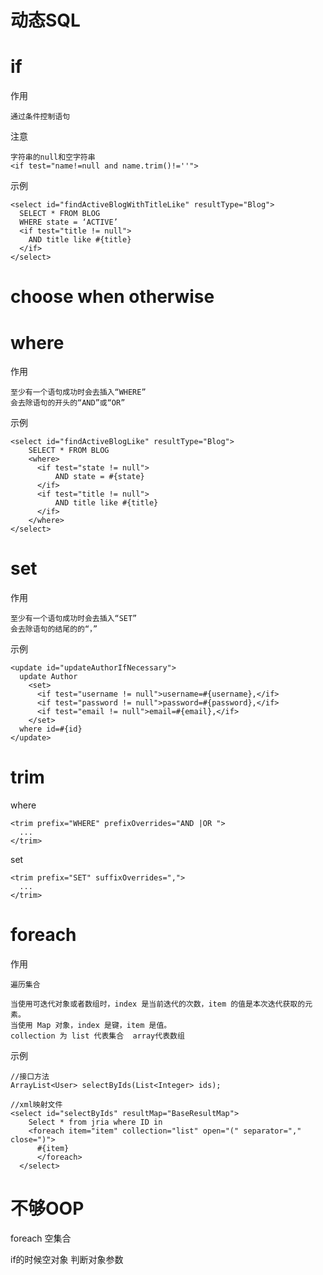 
# 动态SQL



# if

作用

	通过条件控制语句

注意

	字符串的null和空字符串
	<if test="name!=null and name.trim()!=''">

示例

	<select id="findActiveBlogWithTitleLike" resultType="Blog">
	  SELECT * FROM BLOG
	  WHERE state = ‘ACTIVE’
	  <if test="title != null">
		AND title like #{title}
	  </if>
	</select>
  
    
# choose when otherwise


# where

作用

	至少有一个语句成功时会去插入“WHERE”
	会去除语句的开头的“AND”或“OR”

示例

	<select id="findActiveBlogLike" resultType="Blog">
		SELECT * FROM BLOG
		<where>
		  <if test="state != null">
			  AND state = #{state}
		  </if>
		  <if test="title != null">
			  AND title like #{title}
		  </if>
		</where>
	</select>

# set

作用

	至少有一个语句成功时会去插入“SET”
	会去除语句的结尾的的“，”

示例

	<update id="updateAuthorIfNecessary">
	  update Author
		<set>
		  <if test="username != null">username=#{username},</if>
		  <if test="password != null">password=#{password},</if>
		  <if test="email != null">email=#{email},</if>
		</set>
	  where id=#{id}
	</update>


# trim


where

	<trim prefix="WHERE" prefixOverrides="AND |OR ">
	  ...
	</trim>

set

	<trim prefix="SET" suffixOverrides=",">
	  ...
	</trim>


# foreach

作用

	遍历集合
	
	当使用可迭代对象或者数组时，index 是当前迭代的次数，item 的值是本次迭代获取的元素。
	当使用 Map 对象，index 是键，item 是值。
	collection 为 list 代表集合  array代表数组
	
示例


	//接口方法
	ArrayList<User> selectByIds(List<Integer> ids);

	//xml映射文件
	<select id="selectByIds" resultMap="BaseResultMap">
	    Select * from jria where ID in
	    <foreach item="item" collection="list" open="(" separator="," close=")">
		  #{item}
	      </foreach>
	  </select> 
	
	
# 不够OOP

foreach 空集合

if的时候空对象 判断对象参数



